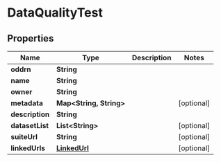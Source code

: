 

# DataQualityTest

## Properties

Name | Type | Description | Notes
------------ | ------------- | ------------- | -------------
**oddrn** | **String** |  | 
**name** | **String** |  | 
**owner** | **String** |  | 
**metadata** | **Map&lt;String, String&gt;** |  |  [optional]
**description** | **String** |  | 
**datasetList** | **List&lt;String&gt;** |  |  [optional]
**suiteUrl** | **String** |  |  [optional]
**linkedUrls** | [**LinkedUrl**](LinkedUrl.md) |  |  [optional]



